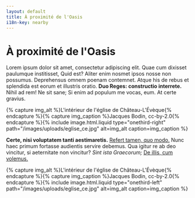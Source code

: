 ```yaml
---
layout: default
title: À proximité de l'Oasis
i18n-key: nearby
---
```

# À proximité de l'Oasis

<div class="row">
	<p class="p2-3 left">Lorem ipsum dolor sit amet, consectetur adipiscing elit. Quae cum dixisset paulumque institisset, Quid est? Aliter enim nosmet ipsos nosse non possumus. Deprehensus omnem poenam contemnet. Atque his de rebus et splendida est eorum et illustris oratio. <b>Duo Reges: constructio interrete.</b> Nihil ad rem! Ne sit sane; Si enim ad populum me vocas, eum. At certe gravius. </p>

{% capture img_alt %}L'intérieur de l'église de Château-L'Évèque{% endcapture %}{% capture img_caption %}Jacques Bodin, cc-by-2.0{% endcapture %}{% include image.html.liquid type="onethird-right" path="/images/uploads/eglise_ce.jpg" alt=img_alt caption=img_caption %}

</div>

<div class="row">
	<p class="p2-3 right"><b>Certe, nisi voluptatem tanti aestimaretis.</b> <a href='http://loripsum.net/' target='_blank'>Refert tamen, quo modo.</a> Nunc haec primum fortasse audientis servire debemus. Qua igitur re ab deo vincitur, si aeternitate non vincitur? <i>Sint ista Graecorum;</i> <a href='http://loripsum.net/' target='_blank'>De illis, cum volemus.</a> </p>

{% capture img_alt %}L'intérieur de l'église de Château-L'Évèque{% endcapture %}{% capture img_caption %}Jacques Bodin, cc-by-2.0{% endcapture %}{% include image.html.liquid type="onethird-left" path="/images/uploads/eglise_ce.jpg" alt=img_alt caption=img_caption %}

</div>
